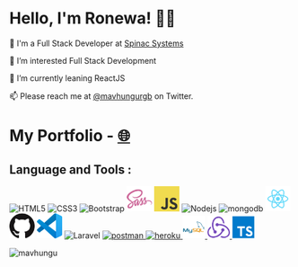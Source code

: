 # Hello, I'm Ronewa! 👋🏿 
👀 I'm a Full Stack Developer at [Spinac Systems](https://spinac.co.za)

💞️ I’m interested Full Stack Development

🌱 I’m currently leaning ReactJS

📫 Please reach me at [@mavhungurgb](https://twitter.com/MavhunguRgb) on Twitter.

# My Portfolio - [🌐](https://ronewam.netlify.app)

## Language and Tools :
<div class="center">
  
<img alt="HTML5" title="HTML" width="45px" src="https://img.icons8.com/color/48/000000/html-5.png"/>
<img alt="CSS3" title="CSS3" width="45px" src="https://img.icons8.com/color/48/00000/css3.png"/>
<img alt="Bootstrap" title="Bootstrap" width="45px" src="https://img.icons8.com/color/48/000000/bootstrap.png"/>
<img alt="Sass" title="Saas" width="45px" src="https://raw.githubusercontent.com/github/explore/80688e429a7d4ef2fca1e82350fe8e3517d3494d/topics/sass/sass.png"/>
<img alt="JavaScript" title="JavaScript" width="45px" src="https://raw.githubusercontent.com/github/explore/80688e429a7d4ef2fca1e82350fe8e3517d3494d/topics/javascript/javascript.png"/>
<img alt="Nodejs" title="Nodejs" width="45px" src="https://img.icons8.com/color/54087/nodejs.png"/>
<img alt="mongodb" title="MongoDB" width="45px" src="https://img.icons8.com/color/48/000000/mongodb.png"/> 
<img alt="React" title="React" width="45px" src="https://raw.githubusercontent.com/github/explore/80688e429a7d4ef2fca1e82350fe8e3517d3494d/topics/react/react.png"/>
<img alt="GitHub" title="GitHub" width="45px" src="https://raw.githubusercontent.com/github/explore/78df643247d429f6cc873026c0622819ad797942/topics/github/github.png"/>
<img alt="Visual Studio Code" title="VS Code" width="45px" src="https://raw.githubusercontent.com/github/explore/80688e429a7d4ef2fca1e82350fe8e3517d3494d/topics/visual-studio-code/visual-studio-code.png"/>
<img alt="Laravel" title="Laravel" src="https://img.icons8.com/fluency/48/000000/laravel.png"/> 
<a href="https://postman.com" target="_blank" rel="noreferrer"> <img src="https://www.vectorlogo.zone/logos/getpostman/getpostman-icon.svg" alt="postman" width="40" height="40"/> </a>
<a href="https://heroku.com" target="_blank" rel="noreferrer"> <img src="https://www.vectorlogo.zone/logos/heroku/heroku-icon.svg" alt="heroku" width="40" height="40"/> </a>
<a href="https://www.mysql.com/" target="_blank" rel="noreferrer"> <img src="https://raw.githubusercontent.com/devicons/devicon/master/icons/mysql/mysql-original-wordmark.svg" alt="mysql" width="40" height="40"/> </a>
<a href="https://redux.js.org" target="_blank" rel="noreferrer"> <img src="https://raw.githubusercontent.com/devicons/devicon/master/icons/redux/redux-original.svg" alt="redux" width="40" height="40"/> </a>
<a href="https://www.typescriptlang.org/" target="_blank" rel="noreferrer"> <img src="https://raw.githubusercontent.com/devicons/devicon/master/icons/typescript/typescript-original.svg" alt="typescript" width="40" height="40"/> </a>

</div>
<p><img align="left" src="https://github-readme-stats.vercel.app/api/top-langs?username=mavhungu&show_icons=true&locale=en&layout=compact" alt="mavhungu" /></p>

<!---
mavhungu/mavhungu is a ✨ special ✨ repository because its `README.md` (this file) appears on your GitHub profile.
You can click the Preview link to take a look at your changes.
--->
